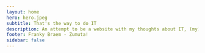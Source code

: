 ```yaml
---
layout: home
hero: hero.jpeg
subtitle: That's the way to do IT
description: An attempt to be a website with my thoughts about IT, (my) open source projects and cycling.
footer: Franky Braem - Zumuta!
sidebar: false
---
```


